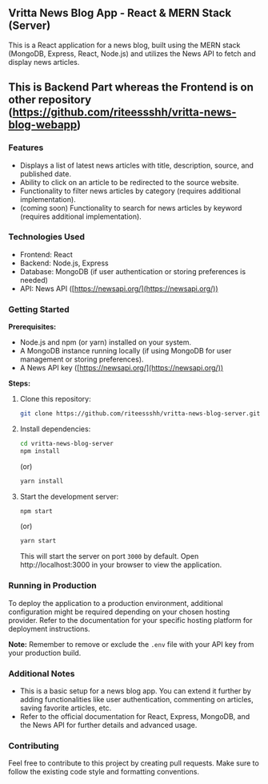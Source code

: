 ## Vritta News Blog App - React & MERN Stack (Server)

This is a React application for a news blog, built using the MERN stack (MongoDB, Express, React, Node.js) and utilizes the News API to fetch and display news articles.

## This is Backend Part whereas the Frontend is on other repository (https://github.com/riteessshh/vritta-news-blog-webapp)

### Features

- Displays a list of latest news articles with title, description, source, and published date.
- Ability to click on an article to be redirected to the source website.
- Functionality to filter news articles by category (requires additional implementation).
- (coming soon) Functionality to search for news articles by keyword (requires additional implementation).

### Technologies Used

- Frontend: React
- Backend: Node.js, Express
- Database: MongoDB (if user authentication or storing preferences is needed)
- API: News API ([https://newsapi.org/](https://newsapi.org/))

### Getting Started

**Prerequisites:**

- Node.js and npm (or yarn) installed on your system.
- A MongoDB instance running locally (if using MongoDB for user management or storing preferences).
- A News API key ([https://newsapi.org/](https://newsapi.org/))

**Steps:**

1. Clone this repository:

   ```bash
   git clone https://github.com/riteessshh/vritta-news-blog-server.git
   ```

2. Install dependencies:

   ```bash
   cd vritta-news-blog-server
   npm install
   ```

   (or)

   ```bash
   yarn install
   ```

3. Start the development server:

   ```bash
   npm start
   ```

   (or)

   ```bash
   yarn start
   ```

   This will start the server on port `3000` by default. Open http://localhost:3000 in your browser to view the application.

### Running in Production

To deploy the application to a production environment, additional configuration might be required depending on your chosen hosting provider. Refer to the documentation for your specific hosting platform for deployment instructions.

**Note:** Remember to remove or exclude the `.env` file with your API key from your production build.

### Additional Notes

- This is a basic setup for a news blog app. You can extend it further by adding functionalities like user authentication, commenting on articles, saving favorite articles, etc.
- Refer to the official documentation for React, Express, MongoDB, and the News API for further details and advanced usage.

### Contributing

Feel free to contribute to this project by creating pull requests. Make sure to follow the existing code style and formatting conventions.
